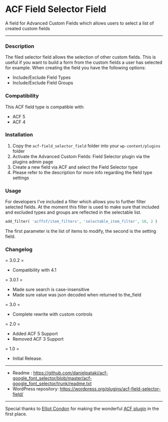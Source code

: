 # ACF Field Selector Field

A field for Advanced Custom Fields which allows users to select a list of created custom fields

-----------------------

### Description

The filed selector field allows the selection of other custom fields. This is useful if you want to build a form from the custom fields a user has selected for example. When creating the field you have the following options:

* Include/Exclude Field Types
* Include/Exclude Field Groups

### Compatibility

This ACF field type is compatible with:

* ACF 5
* ACF 4


### Installation

1. Copy the `acf-field_selector_field` folder into your `wp-content/plugins` folder
2. Activate the Advanced Custom Fields: Field Selector plugin via the plugins admin page
3. Create a new field via ACF and select the Field Selector type
4. Please refer to the description for more info regarding the field type settings

### Usage

For developers I've included a filter which allows you to further filter selected fields. At the moment this filter is used to make sure that included and excluded types and groups are reflected in the selectable list.

```php
add_filter( 'acffsf/item_filters', 'selectable_item_filter', 10, 2 )
```

The first parameter is the list of items to modify, the second is the setting field.


### Changelog

= 3.0.2 =
* Compatibility with 4.1

= 3.0.1 =
* Made sure search is case-insensitive
* Made sure value was json decoded when returned to the_field

= 3.0 =
* Complete rewrite with custom controls

= 2.0 =
* Added ACF 5 Support
* Removed ACF 3 Support

= 1.0 =
* Initial Release.

-----------------------

* Readme : https://github.com/danielpataki/acf-google_font_selector/blob/master/acf-google_font_selector/trunk/readme.txt
* WordPress repository: https://wordpress.org/plugins/acf-field-selector-field/

-----------------------

Special thanks to [Elliot Condon](http://elliotcondon.com) for making the wonderful [ACF plugin](advancedcustomfields.com) in the first place.

